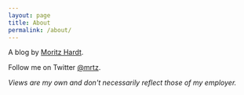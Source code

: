 ```yaml
---
layout: page
title: About
permalink: /about/
---
```



A blog by [Moritz Hardt](http://www.mrtz.org).

Follow me on Twitter [@mrtz](https://www.twitter.com/mrtz).

*Views are my own and don't necessarily reflect those of my employer.*


